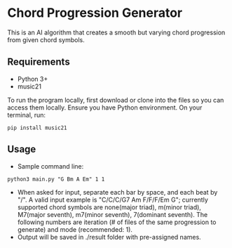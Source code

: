 # Chord Progression Generator

This is an AI algorithm that creates a smooth but varying chord progression from given chord symbols.


## Requirements
- Python 3+
- music21

To run the program locally, first download or clone into the files so you can access them locally. Ensure you have Python environment.
On your terminal, run:
```
pip install music21
```

## Usage
- Sample command line: 
```
python3 main.py "G Bm A Em" 1 1
```
- When asked for input, separate each bar by space, and each beat by "/". A valid input example is "C/C/C/G7 Am F/F/F/Em G"; currently supported chord symbols are none(major triad), m(minor triad), M7(major seventh), m7(minor seventh), 7(dominant seventh). The following numbers are iteration (# of files of the same progression to generate) and mode (recommended: 1).
- Output will be saved in ./result folder with pre-assigned names.
 